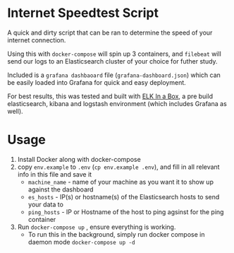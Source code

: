 # Internet Speedtest Script
A quick and dirty script that can be ran to determine the speed of your internet connection. 

Using this with `docker-compose` will spin up 3 containers, and `filebeat` will send our logs to an Elasticsearch cluster of your choice for futher study. 

Included is a `grafana dashbaoard` file (`grafana-dashboard.json`) which can be easily loaded into Grafana for quick and easy deployment.  

For best results, this was tested and built with [ELK In a Box](https://github.com/nickmaccarthy/elk-in-a-box), a pre build elasticsearch, kibana and logstash environment (which includes Grafana as well).  


# Usage
1. Install Docker along with docker-compose
2. copy `env.example` to `.env` (`cp env.example .env`), and fill in all relevant info in this file and save it
    * `machine_name` - name of your machine as you want it to show up against the dashboard
    * `es_hosts` - IP(s) or hostname(s) of the Elasticsearch hosts to send your data to 
    * `ping_hosts` - IP or Hostname of the host to ping agsinst for the ping container
3. Run `docker-compose up` , ensure everything is working.  
    * To run this in the background, simply run docker compose in daemon mode `docker-compose up -d` 
